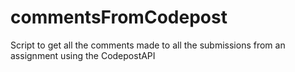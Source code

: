 # commentsFromCodepost
Script to get all the comments made to all the submissions from an assignment using the CodepostAPI
